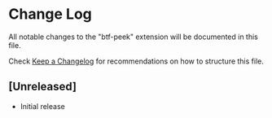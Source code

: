 # Change Log
All notable changes to the "btf-peek" extension will be documented in this file.

Check [Keep a Changelog](http://keepachangelog.com/) for recommendations on how to structure this file.

## [Unreleased]
- Initial release